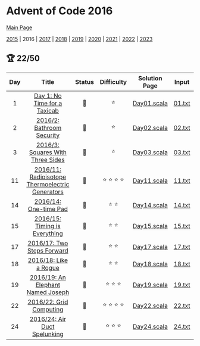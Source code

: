

# Advent of Code 2016

[Main Page](https://adventofcode.com/2016)

[2015](/src/main/scala/advent_of_scala/2015/README.md) | 2016 | [2017](/src/main/scala/advent_of_scala/2017/README.md) | [2018](/src/main/scala/advent_of_scala/2018/README.md) | [2019](/src/main/scala/advent_of_scala/2019/README.md) | [2020](/src/main/scala/advent_of_scala/2020/README.md) | [2021](/src/main/scala/advent_of_scala/2021/README.md) | [2022](/src/main/scala/advent_of_scala/2022/README.md) | [2023](/src/main/scala/advent_of_scala/2023/README.md)

## :trophy: 22/50


| Day | Title | Status | Difficulty | Solution Page | Input | Test Page | Answer | Tags | 
| :---: | :------: | :---: | :---: | :---: | :---: | :---: | :---: | :---: |
| 1 | [Day 1: No Time for a Taxicab](https://adventofcode.com/2016/day/1) | :1st_place_medal: | :star:  | [Day01.scala](/src/main/scala/advent_of_scala/2016/Day01.scala) | [01.txt](/src/main/resources/inputs/2016/01.txt) | [Day01Suite.scala](/src/test/scala/advent_of_scala/2016/Day01Suite.scala) | (253, 126) | grid2d,walk |
| 2 | [2016/2: Bathroom Security](https://adventofcode.com/2016/day/2) | :1st_place_medal: | :star:  | [Day02.scala](/src/main/scala/advent_of_scala/2016/Day02.scala) | [02.txt](/src/main/resources/inputs/2016/02.txt) | [Day02Suite.scala](/src/test/scala/advent_of_scala/2016/Day02Suite.scala) | ("76792", "A7AC3") | walk,string-result |
| 3 | [2016/3: Squares With Three Sides](https://adventofcode.com/2016/day/3) | :1st_place_medal: | :star:  | [Day03.scala](/src/main/scala/advent_of_scala/2016/Day03.scala) | [03.txt](/src/main/resources/inputs/2016/03.txt) | [Day03Suite.scala](/src/test/scala/advent_of_scala/2016/Day03Suite.scala) | (993, 1849) | geometry,matrix |
| 11 | [2016/11: Radioisotope Thermoelectric Generators](https://adventofcode.com/2016/day/11) | :1st_place_medal: | :star: :star: :star: :star:  | [Day11.scala](/src/main/scala/advent_of_scala/2016/Day11.scala) | [11.txt](/src/main/resources/inputs/2016/11.txt) | [Day11Suite.scala](/src/test/scala/advent_of_scala/2016/Day11Suite.scala) | (37, 61) | graph-traversal,revisit |
| 14 | [2016/14: One-time Pad](https://adventofcode.com/2016/day/14) | :1st_place_medal: | :star: :star:  | [Day14.scala](/src/main/scala/advent_of_scala/2016/Day14.scala) | [14.txt](/src/main/resources/inputs/2016/14.txt) | [Day14Suite.scala](/src/test/scala/advent_of_scala/2016/Day14Suite.scala) | (15_168, 20_864) | md5,digest,very-slow,inline-input |
| 15 | [2016/15: Timing is Everything](https://adventofcode.com/2016/day/15) | :1st_place_medal: | :star: :star:  | [Day15.scala](/src/main/scala/advent_of_scala/2016/Day15.scala) | [15.txt](/src/main/resources/inputs/2016/15.txt) | [Day15Suite.scala](/src/test/scala/advent_of_scala/2016/Day15Suite.scala) | (317_371, 2_080_951) | sequence |
| 17 | [2016/17: Two Steps Forward](https://adventofcode.com/2016/day/17) | :1st_place_medal: | :star: :star:  | [Day17.scala](/src/main/scala/advent_of_scala/2016/Day17.scala) | [17.txt](/src/main/resources/inputs/2016/17.txt) | [Day17Suite.scala](/src/test/scala/advent_of_scala/2016/Day17Suite.scala) | ("DURLDRRDRD", 650) | graph-traversal,md5,inline-input,assymmetric-result |
| 18 | [2016/18: Like a Rogue](https://adventofcode.com/2016/day/18) | :1st_place_medal: | :star: :star:  | [Day18.scala](/src/main/scala/advent_of_scala/2016/Day18.scala) | [18.txt](/src/main/resources/inputs/2016/18.txt) | [Day18Suite.scala](/src/test/scala/advent_of_scala/2016/Day18Suite.scala) | (1951, 20_002_936) | bitwise,bignum |
| 19 | [2016/19: An Elephant Named Joseph](https://adventofcode.com/2016/day/19) | :1st_place_medal: | :star: :star: :star:  | [Day19.scala](/src/main/scala/advent_of_scala/2016/Day19.scala) | [19.txt](/src/main/resources/inputs/2016/19.txt) | [Day19Suite.scala](/src/test/scala/advent_of_scala/2016/Day19Suite.scala) | (1_842_613, 1_424_135) | bitwise,linked-list,mutation |
| 22 | [2016/22: Grid Computing](https://adventofcode.com/2016/day/22) | :1st_place_medal: | :star: :star: :star: :star:  | [Day22.scala](/src/main/scala/advent_of_scala/2016/Day22.scala) | [22.txt](/src/main/resources/inputs/2016/22.txt) | [Day22Suite.scala](/src/test/scala/advent_of_scala/2016/Day22Suite.scala) | (955, 246) | ssp,astar,combinatorics,revisit |
| 24 | [2016/24: Air Duct Spelunking](https://adventofcode.com/2016/day/24) | :1st_place_medal: | :star: :star: :star:  | [Day24.scala](/src/main/scala/advent_of_scala/2016/Day24.scala) | [24.txt](/src/main/resources/inputs/2016/24.txt) | [Day24Suite.scala](/src/test/scala/advent_of_scala/2016/Day24Suite.scala) | (462, 676) | graph-traversal,tsp |
